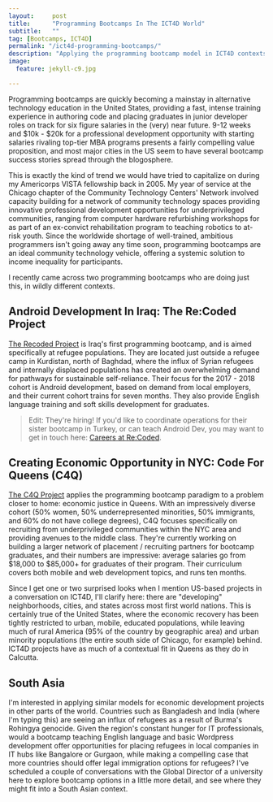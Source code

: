 ```yaml
---
layout:     post
title:      "Programming Bootcamps In The ICT4D World"
subtitle:   ""
tag: [Bootcamps, ICT4D] 		
permalink: "/ict4d-programming-bootcamps/"
description: "Applying the programming bootcamp model in ICT4D contexts seems like a no-brainer. Two notable projects are doing just that."
image:
  feature: jekyll-c9.jpg

---
```


Programming bootcamps are quickly becoming a mainstay in alternative technology education in the United States, providing a fast, intense training experience in authoring code and placing graduates in junior developer roles on track for six figure salaries in the (very) near future. 9-12 weeks and $10k - $20k for a professional development opportunity with starting salaries rivaling top-tier MBA programs presents a fairly compelling value proposition, and most major cities in the US seem to have several bootcamp success stories spread through the blogosphere. 

This is exactly the kind of trend we would have tried to capitalize on during my Americorps VISTA fellowship back in 2005. My year of service at the Chicago chapter of the Community Technology Centers' Network involved capacity building for a network of community technology spaces providing innovative professional development opportunities for underprivileged communities, ranging from computer hardware refurbishing workshops for as part of an ex-convict rehabilitation program to teaching robotics to at-risk youth. Since the worldwide shortage of well-trained, ambitious programmers isn't going away any time soon, programming bootcamps are an ideal community technology vehicle, offering a systemic solution to income inequality for participants.

I recently came across two programming bootcamps who are doing just this, in wildly different contexts. 

## Android Development In Iraq: The Re:Coded Project

[The Recoded Project](http://www.re-coded.com/) is Iraq's first programming bootcamp, and is aimed specifically at refugee populations. They are located just outside a refugee camp in Kurdistan, north of Baghdad, where the influx of Syrian refugees and internally displaced populations has created an overwhelming demand for pathways for sustainable self-reliance. Their focus for the 2017 - 2018 cohort is Android development, based on demand from local employers, and their current cohort trains for seven months. They also provide English language training and soft skills development for graduates. 

>Edit: They're hiring! If you'd like to coordinate operations for their sister bootcamp in Turkey, or can teach Android Dev, you may want to get in touch here: [Careers at Re:Coded](http://www.re-coded.com/careers-at-recoded/).

## Creating Economic Opportunity in NYC: Code For Queens (C4Q)

[The C4Q Project](https://www.c4q.nyc) applies the programming bootcamp paradigm to a problem closer to home: economic justice in Queens. With an impressively diverse cohort (50% women, 50% underrepresented minorities, 50% immigrants, and 60% do not have college degrees), C4Q focuses specifically on recruiting from underprivileged communities within the NYC area and providing avenues to the middle class. They're currently working on building a larger network of placement / recruiting partners for bootcamp graduates, and their numbers are impressive: average salaries go from $18,000 to $85,000+ for graduates of their program. Their curriculum covers both mobile and web development topics, and runs ten months.

Since I get one or two surprised looks when I mention US-based projects in a conversation on ICT4D, I'll clarify here: there are "developing" neighborhoods, cities, and states across most first world nations. This is certainly true of the United States, where the economic recovery has been tightly restricted to urban, mobile, educated populations, while leaving much of rural America (95% of the country by geographic area) and urban minority populations (the entire south side of Chicago, for example) behind. ICT4D projects have as much of a contextual fit in Queens as they do in Calcutta.  

## South Asia

I'm interested in applying similar models for economic development projects in other parts of the world. Countries such as Bangladesh and India (where I'm typing this) are seeing an influx of refugees as a result of Burma's Rohingya genocide. Given the region's constant hunger for IT professionals, would a bootcamp teaching English language and basic Wordpress development offer opportunities for placing refugees in local companies in IT hubs like Bangalore or Gurgaon, while making a compelling case that more countries should offer legal immigration options for refugees? I've scheduled a couple of conversations with the Global Director of a university here to explore bootcamp options in a little more detail, and see where they might fit into a South Asian context.  

